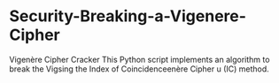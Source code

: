 # Security-Breaking-a-Vigenere-Cipher
Vigenère Cipher Cracker This Python script implements an algorithm to break the Vigsing the Index of Coincidenceenère Cipher u (IC) method. 
